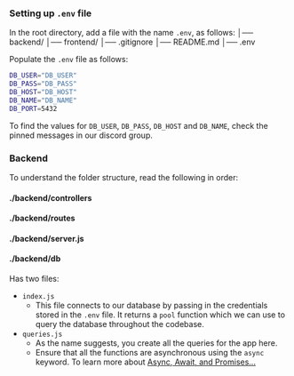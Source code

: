 ### Setting up `.env` file

In the root directory, add a file with the name `.env`, as follows:
│── backend/
│── frontend/
│── .gitignore
│── README.md
│── .env

Populate the `.env` file as follows:

```bash
DB_USER="DB_USER"
DB_PASS="DB_PASS"
DB_HOST="DB_HOST"
DB_NAME="DB_NAME"
DB_PORT=5432
```

To find the values for `DB_USER`, `DB_PASS`, `DB_HOST` and `DB_NAME`, check the pinned messages in our discord group.

### Backend

To understand the folder structure, read the following in order:

#### ./backend/controllers

#### ./backend/routes

#### ./backend/server.js

#### ./backend/db

Has two files:

- `index.js`
  - This file connects to our database by passing in the credentials stored in the `.env` file. It returns a `pool` function which we can use to query the database throughout the codebase.
- `queries.js`
  - As the name suggests, you create all the queries for the app here.
  - Ensure that all the functions are asynchronous using the `async` keyword. To learn more about [Async, Await, and Promises...](https://www.geeksforgeeks.org/difference-between-promise-and-async-await-in-node-js/)
